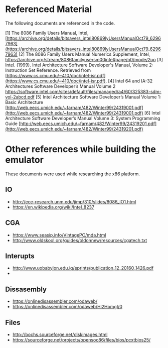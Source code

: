 # Referenced Material
The following documents are referenced in the code.

[1] The 8086 Family Users Manual, Intel, [https://archive.org/details/bitsavers_intel80869lyUsersManualOct79_62967963](https://archive.org/details/bitsavers_intel80869lyUsersManualOct79_62967963)
[2] The 8086 Family Users Manual Numerics Supplement, Intel, https://archive.org/stream/8086familyusersm00inte#page/n0/mode/2up
[3] Intel. (1999). Intel Architecture Software Developer's Manual, Volume 2: Instruction Set Reference. Retrieved from [https://www.cs.cmu.edu/~410/doc/intel-isr.pdf](https://www.cs.cmu.edu/~410/doc/intel-isr.pdf).
[4] Intel 64 and IA-32 Architectures Software Developer’s Manual Volume 2 https://software.intel.com/sites/default/files/managed/a4/60/325383-sdm-vol-2abcd.pdf
[5] Intel Architecture Software Developer’s Manual Volume 1: Basic Architecture [http://web.eecs.umich.edu/~farnam/482/Winter99/24319001.pdf](http://web.eecs.umich.edu/~farnam/482/Winter99/24319001.pdf)
[6] Intel Architecture Software Developer’s Manual Volume 3: System Programming Guide [http://web.eecs.umich.edu/~farnam/482/Winter99/24319201.pdf](http://web.eecs.umich.edu/~farnam/482/Winter99/24319201.pdf)

# Other references while building the emulator
These documents were used while researching the x86 platform.

## IO
* http://ece-research.unm.edu/jimp/310/slides/8086_IO1.html
* https://en.wikipedia.org/wiki/Intel_8237

## CGA
* https://www.seasip.info/VintagePC/mda.html
* http://www.oldskool.org/guides/oldonnew/resources/cgatech.txt

## Interupts
* http://www.uobabylon.edu.iq/eprints/publication_12_20160_1426.pdf
* 

## Dissasembly
* https://onlinedisassembler.com/odaweb/
* https://onlinedisassembler.com/odaweb/Hl2HomgI/0

## Files
* http://bochs.sourceforge.net/diskimages.html
* https://sourceforge.net/projects/opensoc86/files/bios/pcxtbios25/
